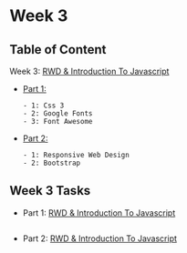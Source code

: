# Week 3

## Table of Content

Week 3: [RWD & Introduction To Javascript](https://github.com/x39OME/Ustudy-Application-Development-Camp/tree/main/Week%203)
  - [Part 1:](https://github.com/x39OME/Ustudy-Application-Development-Camp/tree/main/Week%203/Part%201)
    ```
    - 1: Css 3
    - 2: Google Fonts
    - 3: Font Awesome
    ```
  - [Part 2:](https://github.com/x39OME/Ustudy-Application-Development-Camp/tree/main/Week%203/Part%202)
    ```
    - 1: Responsive Web Design
    - 2: Bootstrap
    
    ```



## Week 3 Tasks
  - Part 1: [RWD & Introduction To Javascript]()

      ```

      ```
      
  - Part 2: [RWD & Introduction To Javascript]()

      ```

      ```

